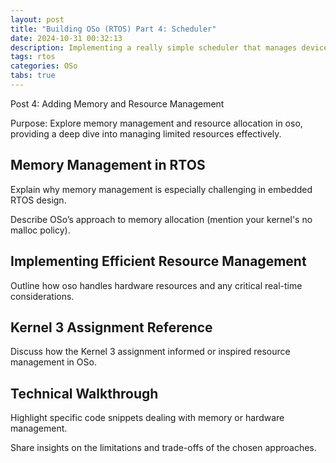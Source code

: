 ```yaml
---
layout: post
title: "Building OSo (RTOS) Part 4: Scheduler"
date: 2024-10-31 00:32:13
description: Implementing a really simple scheduler that manages device hardware.
tags: rtos
categories: OSo
tabs: true
---
```


Post 4: Adding Memory and Resource Management

Purpose: Explore memory management and resource allocation in 
oso, providing a deep dive into managing limited resources 
effectively.

## Memory Management in RTOS

Explain why memory management is especially challenging in
embedded RTOS design.

Describe OSo’s approach to memory allocation (mention your
kernel's no malloc policy).

## Implementing Efficient Resource Management

Outline how oso handles hardware resources and any critical
real-time considerations.

## Kernel 3 Assignment Reference

Discuss how the Kernel 3 assignment informed or inspired
resource management in OSo.

## Technical Walkthrough

Highlight specific code snippets dealing with memory or 
hardware management.

Share insights on the limitations and trade-offs of the chosen
approaches.
